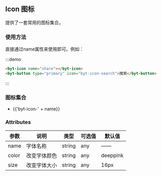 <script>
  var iconList = require('../icon.json');

  export default {
    data() {
      return {
        icons: iconList
      };
    }
  }
</script>
<style lang="scss">
  .demo-icon .source > i {
    color: #606266;
    margin: 0 20px;
    font-size: 1.5em;
    vertical-align: middle;
  }
  
  .demo-icon .source > button {
    margin: 0 20px;
  }

  .byt-doc-content section ul.icons-list {
    overflow: hidden;
    list-style: none;
    padding: 0;
    background:#fff;
    border: solid 1px #eaeefb;
    border-radius: 4px;
  }
  .byt-doc-content section ul.icons-list li {
    margin:0;
    float: left;
    width: 16.66%;
    text-align: center;
    height: 120px;
    line-height: 120px;
    color: #666;
    font-size: 13px;
    transition: color .15s linear;
    border-right: 1px solid #eee;
    border-bottom: 1px solid #eee;
    margin-right: -1px;
    margin-bottom: -1px;
    @utils-vertical-center;
    &:after {
      height:0;
    }
    span {
      display: inline-block;
      line-height: normal;
      vertical-align: middle;
      font-family: 'Helvetica Neue',Helvetica,'PingFang SC','Hiragino Sans GB','Microsoft YaHei',SimSun,sans-serif;
      color: #99a9bf;
    }
    
    i {
      display: block;
      font-size: 32px;
      margin-bottom: 15px;
      color: #606266;
    }
    
    .icon-name {
      display: inline-block;
      padding: 0 3px;
      height: 1em;
      color: #606266;
    }
    
    &:hover {
      color: rgb(92, 182, 255);
    }
  }
</style>
## Icon 图标

提供了一套常用的图标集合。

### 使用方法

直接通过name属性来使用即可。例如：

:::demo
```html
<byt-icon name="share"></byt-icon>
<byt-button type="primary" icon="byt-icon-search">搜索</byt-button>

```
:::

### 图标集合

<ul class="icons-list clearfix">
  <li v-for="(name,index) in icons" :key="index">
    <span>
      <byt-icon :name="name" color="deeppink" size="30px"></byt-icon>
      <span class="icon-name">{{'byt-icon-' + name}}</span>
    </span>
  </li>
</ul>

### Attributes

| 参数      |  说明      |	类型     |	可选值     |	默认值      |
|-------------- |------------| ------------------| ------------------| ------------------
| name |  字体名称  |	string |	any |	——  |
| color |  改变字体颜色  |	string |	any |	deeppink  |
| size |  改变字体大小  |	string |	any |	16px  |
